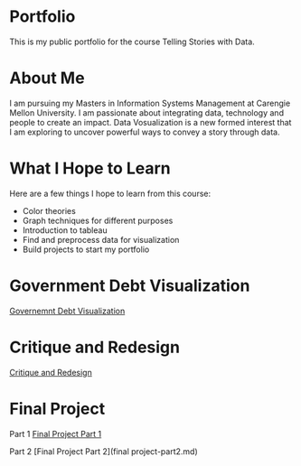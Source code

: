 # Portfolio
This is my public portfolio for the course Telling Stories with Data. 

# About Me
I am pursuing my Masters in Information Systems Management at Carengie Mellon University. I am passionate about integrating data, technology and people to create an impact. Data Vosualization is a new formed interest that I am exploring to uncover powerful ways to convey a story through data.

# What I Hope to Learn 
Here are a few things I hope to learn from this course:
- Color theories
- Graph techniques for different purposes
- Introduction to tableau
- Find and preprocess data for visualization
- Build projects to start my portfolio

# Government Debt Visualization
[Governemnt Debt Visualization](government-debt-viz.md)

# Critique and Redesign
[Critique and Redesign](critiqueandredesign.md)

# Final Project
Part 1
[Final Project Part 1](finalprojectpart1.md)

Part 2
[Final Project Part 2](final project-part2.md)
